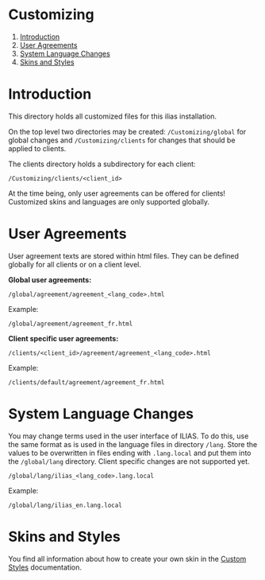 # Customizing

<!-- MarkdownTOC depth=0 autolink="true" bracket="round" autoanchor="true" style="ordered" indent="   " -->

1. [Introduction](#introduction)
1. [User Agreements](#user-agreements)
1. [System Language Changes](#system-language-changes)
1. [Skins and Styles](#skins-and-styles)

<!-- /MarkdownTOC -->

<a name="introduction"></a>
# Introduction

This directory holds all customized files for this ilias installation.

On the top level two directories may be created: ```/Customizing/global``` for global 
changes and ```/Customizing/clients``` for changes that should be applied to clients.

The clients directory holds a subdirectory for each client:

```/Customizing/clients/<client_id>```

At the time being, only user agreements can be offered for clients! Customized skins and languages are only supported globally.


<a name="user-agreements"></a>
# User Agreements

User agreement texts are stored within html files. They can be defined globally
for all clients or on a client level.

**Global user agreements:**

```/global/agreement/agreement_<lang_code>.html```

Example:

```/global/agreement/agreement_fr.html```

**Client specific user agreements:**

```/clients/<client_id>/agreement/agreement_<lang_code>.html```

Example:

```/clients/default/agreement/agreement_fr.html```


<a name="system-language-changes"></a>
# System Language Changes

You may change terms used in the user interface of ILIAS. To do this, use the
same format as is used in the language files in directory ```/lang```. Store the
values to be overwritten in files ending with ```.lang.local``` and put them into
the ```/global/lang``` directory. Client specific changes are not supported yet.

```/global/lang/ilias_<lang_code>.lang.local```

Example:

```/global/lang/ilias_en.lang.local```

<a name="skins-and-styles"></a>
# Skins and Styles

You find all information about how to create your own skin in the 
[Custom Styles](/templates/Readme.md#custom-styles) documentation.
